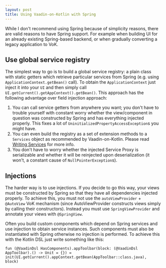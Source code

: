 ```yaml
---
layout: post
title: Using Vaadin-on-Kotlin with Spring
---
```


While I don't recommend using Spring because of simplicity reasons, there are valid reasons to have Spring support. For example when building UI for an already existing Spring-based backend, or when gradually converting a legacy application to VoK.

## Use global service registry

The simplest way to go is to build a global service registry: a plain class with static getters which retrieve particular services from Spring (e.g. using `ApplicationContext.getBean()` call). To obtain the `ApplicationContext` just inject it into your `UI` and then simply call `UI.getCurrent().getAppContext().getBean()`. This approach has the following advantage over field injection approach:

1. You can call service getters from anywhere you want; you don't have to trouble yourself with constant worry whether the view/component in question was constructed by Spring and has everything injected properly. This fixes a lot of `UninitializedPropertyAccessException`s you might have.
2. You can even build the registry as a set of extension methods to a `Services` object as recommended by Vaadin-on-Kotlin. Please read [Writing Services](http://www.vaadinonkotlin.eu/services.html) for more info.
3. You don't have to worry whether the injected Service Proxy is serializable and whether it will be reinjected upon deserialization (it won't, a constant cause of `NullPointerException`s).

## Injections

The harder way is to use injections. If you decide to go this way, your views must be constructed by Spring so that they have all dependencies injected properly. To achieve this, you must not use the `autoViewProvider` + `@AutoView` VoK mechanism (since AutoViewProvider constructs views simply by calling their constructors). Instead you must use `SpringViewProvider` and annotate your views with `@SpringView`.

Often you build custom components which depend on Spring services and use injection to obtain service instances. Such components must also be instantiated with Spring otherwise no injection is performed. To achieve this with the Kotlin DSL just write something like this:

```
fun (@VaadinDsl HasComponents).appToolbar(block: (@VaadinDsl AppToolbar).() -> Unit = {}) = init(UI.getCurrent().appContext.getBean(AppToolbar::class.java), block)
```
